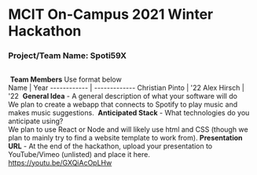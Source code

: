 # MCIT On-Campus 2021 Winter Hackathon  
### Project/Team Name: Spoti59X
##  
​
**Team Members**  Use format below  
Name | Year
------------ | -------------
Christian Pinto | '22
Alex Hirsch		| '22
​
**General Idea**  - A general description of what your software will do  
We plan to create a webapp that connects to Spotify to play music and makes music suggestions.
​
**Anticipated Stack** - What technologies do you anticipate using?  
We plan to use React or Node and will likely use html and CSS (though we plan to mainly try to find a website template to work from).
​
**Presentation URL** - At the end of the hackathon, upload your presentation to YouTube/Vimeo (unlisted) and place it here.  
https://youtu.be/GXQiAcOpLHw
